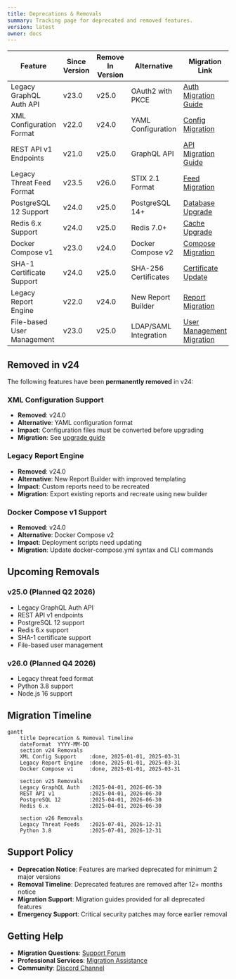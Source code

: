 ```yaml
---
title: Deprecations & Removals
summary: Tracking page for deprecated and removed features.
version: latest
owner: docs
---
```


| Feature | Since Version | Remove In Version | Alternative | Migration Link |
|---|---|---|---|---|
| Legacy GraphQL Auth API | v23.0 | v25.0 | OAuth2 with PKCE | [Auth Migration Guide](../how-to/auth-migration.md) |
| XML Configuration Format | v22.0 | v24.0 | YAML Configuration | [Config Migration](../how-to/upgrade-to-v24.md#configuration-updates) |
| REST API v1 Endpoints | v21.0 | v25.0 | GraphQL API | [API Migration Guide](../how-to/api-v2-migration.md) |
| Legacy Threat Feed Format | v23.5 | v26.0 | STIX 2.1 Format | [Feed Migration](../how-to/feed-format-migration.md) |
| PostgreSQL 12 Support | v24.0 | v25.0 | PostgreSQL 14+ | [Database Upgrade](../how-to/postgres-upgrade.md) |
| Redis 6.x Support | v24.0 | v25.0 | Redis 7.0+ | [Cache Upgrade](../how-to/redis-upgrade.md) |
| Docker Compose v1 | v23.0 | v24.0 | Docker Compose v2 | [Compose Migration](../how-to/docker-compose-v2.md) |
| SHA-1 Certificate Support | v24.0 | v25.0 | SHA-256 Certificates | [Certificate Update](../security/certificate-upgrade.md) |
| Legacy Report Engine | v22.0 | v24.0 | New Report Builder | [Report Migration](../how-to/report-builder-migration.md) |
| File-based User Management | v23.0 | v25.0 | LDAP/SAML Integration | [User Management Migration](../how-to/user-mgmt-migration.md) |

## Removed in v24

The following features have been **permanently removed** in v24:

### XML Configuration Support
- **Removed**: v24.0
- **Alternative**: YAML configuration format
- **Impact**: Configuration files must be converted before upgrading
- **Migration**: See [upgrade guide](../how-to/upgrade-to-v24.md#configuration-updates)

### Legacy Report Engine
- **Removed**: v24.0  
- **Alternative**: New Report Builder with improved templating
- **Impact**: Custom reports need to be recreated
- **Migration**: Export existing reports and recreate using new builder

### Docker Compose v1 Support
- **Removed**: v24.0
- **Alternative**: Docker Compose v2
- **Impact**: Deployment scripts need updating
- **Migration**: Update docker-compose.yml syntax and CLI commands

## Upcoming Removals

### v25.0 (Planned Q2 2026)
- Legacy GraphQL Auth API
- REST API v1 endpoints  
- PostgreSQL 12 support
- Redis 6.x support
- SHA-1 certificate support
- File-based user management

### v26.0 (Planned Q4 2026)
- Legacy threat feed format
- Python 3.8 support
- Node.js 16 support

## Migration Timeline

```mermaid
gantt
    title Deprecation & Removal Timeline
    dateFormat  YYYY-MM-DD
    section v24 Removals
    XML Config Support    :done, 2025-01-01, 2025-03-31
    Legacy Report Engine  :done, 2025-01-01, 2025-03-31
    Docker Compose v1     :done, 2025-01-01, 2025-03-31
    
    section v25 Removals  
    Legacy GraphQL Auth   :2025-04-01, 2026-06-30
    REST API v1           :2025-04-01, 2026-06-30  
    PostgreSQL 12         :2025-04-01, 2026-06-30
    Redis 6.x             :2025-04-01, 2026-06-30
    
    section v26 Removals
    Legacy Threat Feeds   :2025-07-01, 2026-12-31
    Python 3.8            :2025-07-01, 2026-12-31
```

## Support Policy

- **Deprecation Notice**: Features are marked deprecated for minimum 2 major versions
- **Removal Timeline**: Deprecated features are removed after 12+ months notice
- **Migration Support**: Migration guides provided for all deprecated features
- **Emergency Support**: Critical security patches may force earlier removal

## Getting Help

- **Migration Questions**: [Support Forum](../support/forum.md)
- **Professional Services**: [Migration Assistance](../support/professional-services.md)
- **Community**: [Discord Channel](https://discord.gg/intelgraph)
